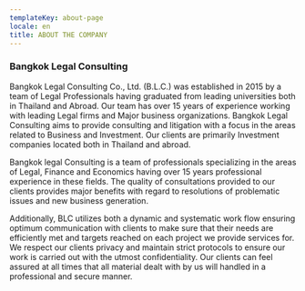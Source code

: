 ```yaml
---
templateKey: about-page
locale: en
title: ABOUT THE COMPANY
---
```

### Bangkok Legal Consulting

Bangkok Legal Consulting Co., Ltd. (B.L.C.) was
 established in 2015 by a team of Legal Professionals
 having graduated from leading universities both in
 Thailand and Abroad. Our team has over 15 years of
 experience working with leading Legal firms and Major
 business organizations.
 Bangkok Legal Consulting aims to provide consulting
 and litigation with a focus in the areas related to
 Business and Investment. Our clients are primarily
 Investment companies located both in Thailand and
 abroad.

Bangkok legal Consulting is a team of professionals
 specializing in the areas of Legal, Finance and
 Economics having over 15 years professional experience
 in these fields. The quality of consultations provided to
 our clients provides major benefits with regard to
 resolutions of problematic issues and new business
 generation.

Additionally, BLC utilizes both a dynamic and
 systematic work flow ensuring optimum communication
 with clients to make sure that their needs are efficiently
 met and targets reached on each project we provide
 services for.
 We respect our clients privacy and maintain strict
 protocols to ensure our work is carried out with the
 utmost confidentiality. Our clients can feel assured at all
 times that all material dealt with by us will handled in a
 professional and secure manner.
